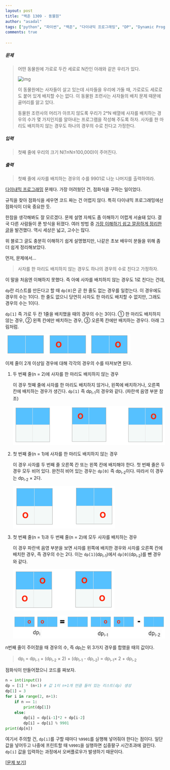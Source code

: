 ```yaml
---
layout: post
title: "백준 1309 - 동물원"
author: "asadal"
tags: ["python", "파이썬", "백준", "다이내믹 프로그래밍", "DP", "Dynamic Programming"]
comments: true

---
```


##### 문제

>어떤 동물원에 가로로 두칸 세로로 N칸인 아래와 같은 우리가 있다.
>
>![img](https://www.acmicpc.net/upload/201004/dnfl.JPG)
>
>이 동물원에는 사자들이 살고 있는데 사자들을 우리에 가둘 때, 가로로도 세로로도 붙어 있게 배치할 수는 없다. 이 동물원 조련사는 사자들의 배치 문제 때문에 골머리를 앓고 있다.
>
>동물원 조련사의 머리가 아프지 않도록 우리가 2*N 배열에 사자를 배치하는 경우의 수가 몇 가지인지를 알아내는 프로그램을 작성해 주도록 하자. 사자를 한 마리도 배치하지 않는 경우도 하나의 경우의 수로 친다고 가정한다.

##### 입력

> 첫째 줄에 우리의 크기 N(1≤N≤100,000)이 주어진다.

##### 출력

> 첫째 줄에 사자를 배치하는 경우의 수를 9901로 나눈 나머지를 출력하여라.

[다이내믹 프로그래밍](https://ratsgo.github.io/data%20structure&algorithm/2017/11/15/dynamic/) 문제다. 가장 어려웠던 건, 점화식을 구하는 일이었다.

규칙을 찾아 점화식을 세우면 코드 짜는 건 어렵지 않다. 특히 다이내믹 프로그래밍에선 점화식이 더욱 중요한 듯. 

한참을 생각해봐도 잘 모르겠다. 문제 설명 자체도 좀 이해하기 어렵게 서술돼 있다. 결국 다른 사람들이 푼 방식을 뒤졌다. 여러 방법 중 [가장 이해하기 쉽고 깔끔하게 정리한 글](https://hooongs.tistory.com/151)을 발견했다. 역시 세상은 넓고, 고수는 많다.

위 블로그 글도 충분히 이해하기 쉽게 설명했지만, 나같은 초보 배우미 분들을 위해 좀 더 쉽게 정리해보았다.

먼저, 문제에서… 

> 사자를 한 마리도 배치하지 않는 경우도 하나의 경우의 수로 친다고 가정하자.

이 말을 처음엔 이해하지 못했다. 즉 아예 사자를 배치하지 않는 경우도 1로 친다는 건데,

`dp`란 리스트를 만든다고 할 때 `dp[0]`은 곧 한 줄도 없는 경우를 일컫는다. 이 경우에도 경우의 수는 1이다. 한 줄도 없으니 당연히 사자도 한 마리도 배치할 수 없지만, 그래도 경우의 수는 1이다. 

`dp[1]` 즉 가로 두 칸 1줄을 배치했을 때의 경우의 수는 3이다. ① 한 마리도 배치하지 않는 경우, ② 왼쪽 칸에만 배치하는 경우, ③ 오른쪽 칸에만 배치하는 경우다. 아래 그림처럼.

![그림5](https://raw.githubusercontent.com/asadal/asadal.github.io/master/assets/dp05.png)

이제 줄이 2개 이상일 경우에 대해 각각의 경우의 수를 따져보면 된다.

1. 두 번째 줄(n = 2)에 사자를 한 마리도 배치하지 않는 경우

   이 경우 첫째 줄에 사자를 한 마리도 배치하지 않거나, 왼쪽에 배치하거나, 오른쪽 칸에 배치하는 경우가 생긴다. `dp[1]` 즉 dp<sub>i-1</sub>의 경우와 같다. (파란색 음영 부분 참조)

   ![그림1](https://raw.githubusercontent.com/asadal/asadal.github.io/master/assets/dp01.png)

2. 첫 번째 줄(n = 1)에 사자를 한 마리도 배치하지 않는 경우

   이 경우 사자를 두 번째 줄 오른쪽 칸 또는 왼쪽 칸에 배치해야 한다. 첫 번째 줄은 두 경우 모두 비어 있다. 완전히 비어 있는 경우는 `dp[0]` 즉 dp<sub>i-2</sub>이다. 따라서 이 경우는 dp<sub>i-2</sub> × 2다. 

   ![그림2](https://raw.githubusercontent.com/asadal/asadal.github.io/master/assets/dp02.png)

3. 첫 번째 줄(n = 1)과 두 번째 줄(n = 2)에 모두 사자를 배치하는 경우

   이 경우 파란색 음영 부분을 보면 사자를 왼쪽에 배치한 경우와 사자를 오른쪽 칸에 배치한 경우, 즉 경우의 수는 2다. 이는 `dp[1]`(dp<sub>i-1</sub>)에서 `dp[0]`(dp<sub>i-2</sub>)를 뺀 경우와 같다. 

   ![그림3](https://raw.githubusercontent.com/asadal/asadal.github.io/master/assets/dp03.png)

   ![그림4](https://raw.githubusercontent.com/asadal/asadal.github.io/master/assets/dp04.png)

n번째 줄이 주어졌을 때 경우의 수, 즉 dp<sub>i</sub>는 위 3가지 경우를 합했을 때의 값이다. 

> dp<sub>i</sub> = dp<sub>i-1</sub> + (dp<sub>i-2</sub> × 2) + (dp<sub>i-1</sub> - dp<sub>i-2</sub>) = dp<sub>i-1</sub>× 2 + dp<sub>i-2</sub>

점화식이 만들어졌으니 코드를 짜보자.

```python
n = int(input())
dp = [1] * (n+1) # 값 1이 n+1개 만큼 들어 있는 리스트(dp) 생성
dp[1] = 3
for i in range(2, n+1):
    if n == 1:
        print(dp[1])
    else:
        dp[i] = dp[i-1]*2 + dp[i-2]
        dp[i] = dp[i] % 9901
print(dp[n])
```

여기서 주의할 건, `dp[i]`를 구할 때마다 `%9901`를 실행해 넣어줘야 한다는 점이다. 일단 값을 넣어두고 나중에 프린트할 때 `%9901`을 실행하면 십중팔구 시간초과에 걸린다. `dp[i]` 값을 입력하는 과정에서 오버플로우가 발생하기 때문이다.

[[문제 보기](https://www.acmicpc.net/problem/1309)]
